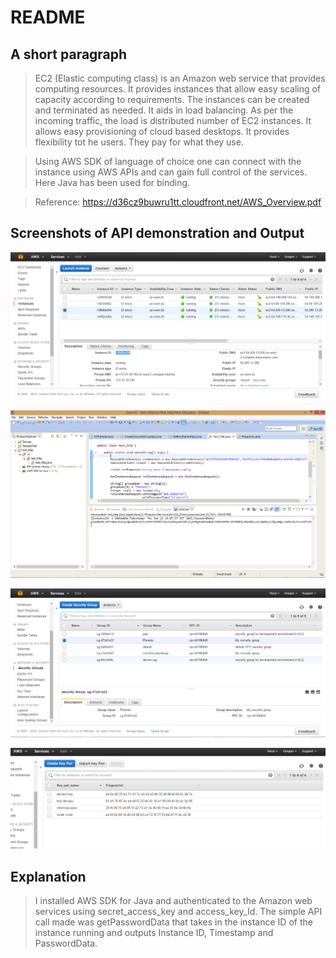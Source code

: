 README
======

A short paragraph
-----------------
> EC2 (Elastic computing class) is an Amazon web 
service that provides computing resources. It 
provides instances that allow easy scaling of 
capacity according to requirements. The instances 
can be created and terminated as needed. It aids in
load balancing. As per the incoming traffic, 
the load is distributed number of EC2 instances. 
It allows easy provisioning of cloud based desktops.
It provides flexibility tot he users. They pay for 
what they use.

> Using AWS SDK of language of choice one can connect with the instance using AWS APIs
and can gain full control of the services. Here Java has been used for binding.

> Reference: https://d36cz9buwru1tt.cloudfront.net/AWS_Overview.pdf

Screenshots of API demonstration and Output
-------------------------------------------
![Alt text][id1]

![Alt text][id2]

![Alt text][id3]

![Alt text][id4]


[id1]: ./instanceSnapshotAWS.PNG "Running instance used for API call"

[id2]: ./output_snapshot.PNG "Output showing authentication and API call"

[id3]: ./securityGroup.PNG "Security group used in program"

[id4]: ./keypairs_snapshot.PNG "Key pairs used in program"

Explanation
-----------
> I installed AWS SDK for Java and authenticated 
to the Amazon web services using secret_access_key 
and access_key_Id. The simple API call made was getPasswordData
that takes in the instance ID of the instance running and outputs 
Instance ID, Timestamp and PasswordData.
